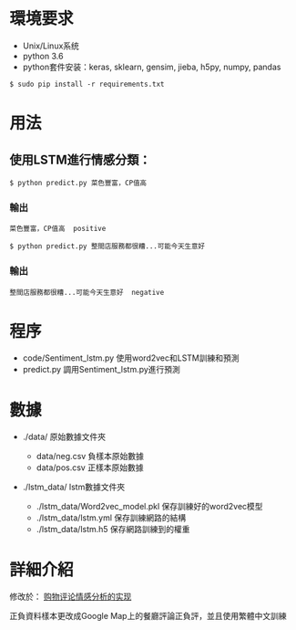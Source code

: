 # 環境要求
- Unix/Linux系统
- python 3.6
- python套件安装：keras, sklearn, gensim, jieba, h5py, numpy, pandas
```
$ sudo pip install -r requirements.txt
```
# 用法

## 使用LSTM進行情感分類：
```
$ python predict.py 菜色豐富，CP值高
```
### 輸出
```
菜色豐富，CP值高  positive
```
```
$ python predict.py 整間店服務都很糟...可能今天生意好
```
### 輸出
```
整間店服務都很糟...可能今天生意好  negative
```

# 程序
- code/Sentiment_lstm.py 使用word2vec和LSTM訓練和預測
- predict.py  調用Sentiment_lstm.py進行預測

# 數據
- ./data/ 原始數據文件夾
  - data/neg.csv 負樣本原始數據
  - data/pos.csv 正樣本原始數據

- ./lstm_data/ lstm數據文件夾
  - ./lstm_data/Word2vec_model.pkl 保存訓練好的word2vec模型
  - ./lstm_data/lstm.yml  保存訓練網路的結構
  - ./lstm_data/lstm.h5  保存網路訓練到的權重

# 詳細介紹
修改於：
[购物评论情感分析的实现](http://buptldy.github.io/2016/07/20/2016-07-20-sentiment%20analysis/)

正負資料樣本更改成Google Map上的餐廳評論正負評，並且使用繁體中文訓練
